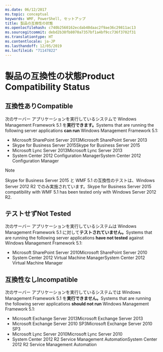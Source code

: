 ```yaml
---
ms.date: 06/12/2017
ms.topic: conceptual
keywords: WMF, PowerShell, セットアップ
title: 製品の互換性の状態
ms.openlocfilehash: c740b2560162ecdab40daac2f9ae36c29811ac13
ms.sourcegitcommit: debd2b38fb8070a7357bf1a4bf9cc736f3702f31
ms.translationtype: HT
ms.contentlocale: ja-JP
ms.lasthandoff: 12/05/2019
ms.locfileid: "71147822"
---
```

# <a name="product-compatibility-status"></a><span data-ttu-id="12fa4-103">製品の互換性の状態</span><span class="sxs-lookup"><span data-stu-id="12fa4-103">Product Compatibility Status</span></span>

## <a name="compatible"></a><span data-ttu-id="12fa4-104">互換性あり</span><span class="sxs-lookup"><span data-stu-id="12fa4-104">Compatible</span></span>

<span data-ttu-id="12fa4-105">次のサーバー アプリケーションを実行しているシステムで Windows Management Framework 5.1 を**実行できます。**</span><span class="sxs-lookup"><span data-stu-id="12fa4-105">Systems that are running the following server applications **can run** Windows Management Framework 5.1:</span></span>

- <span data-ttu-id="12fa4-106">Microsoft SharePoint Server 2013</span><span class="sxs-lookup"><span data-stu-id="12fa4-106">Microsoft SharePoint Server 2013</span></span>
- <span data-ttu-id="12fa4-107">Skype for Business Server 2015</span><span class="sxs-lookup"><span data-stu-id="12fa4-107">Skype for Business Server 2015</span></span>
- <span data-ttu-id="12fa4-108">Microsoft Lync Server 2013</span><span class="sxs-lookup"><span data-stu-id="12fa4-108">Microsoft Lync Server 2013</span></span>
- <span data-ttu-id="12fa4-109">System Center 2012 Configuration Manager</span><span class="sxs-lookup"><span data-stu-id="12fa4-109">System Center 2012 Configuration Manager</span></span>

> [!NOTE]
> <span data-ttu-id="12fa4-110">Skype for Business Server 2015 と WMF 5.1 の互換性のテストは、Windows Server 2012 R2 でのみ実施されています。</span><span class="sxs-lookup"><span data-stu-id="12fa4-110">Skype for Business Server 2015 compatibility with WMF 5.1 has been tested only with Windows Server 2012 R2.</span></span>

## <a name="not-tested"></a><span data-ttu-id="12fa4-111">テストせず</span><span class="sxs-lookup"><span data-stu-id="12fa4-111">Not Tested</span></span>

<span data-ttu-id="12fa4-112">次のサーバー アプリケーションを実行しているシステムは Windows Management Framework 5.1 に対して**テストされていません。**</span><span class="sxs-lookup"><span data-stu-id="12fa4-112">Systems that are running the following server applications **have not tested** against Windows Management Framework 5.1:</span></span>

- <span data-ttu-id="12fa4-113">Microsoft SharePoint Server 2010</span><span class="sxs-lookup"><span data-stu-id="12fa4-113">Microsoft SharePoint Server 2010</span></span>
- <span data-ttu-id="12fa4-114">System Center 2012 Virtual Machine Manager</span><span class="sxs-lookup"><span data-stu-id="12fa4-114">System Center 2012 Virtual Machine Manager</span></span>

## <a name="incompatible"></a><span data-ttu-id="12fa4-115">互換性なし</span><span class="sxs-lookup"><span data-stu-id="12fa4-115">Incompatible</span></span>

<span data-ttu-id="12fa4-116">次のサーバー アプリケーションを実行しているシステムでは Windows Management Framework 5.1 を**実行できません。**</span><span class="sxs-lookup"><span data-stu-id="12fa4-116">Systems that are running the following server applications **should not run** Windows Management Framework 5.1:</span></span>

- <span data-ttu-id="12fa4-117">Microsoft Exchange Server 2013</span><span class="sxs-lookup"><span data-stu-id="12fa4-117">Microsoft Exchange Server 2013</span></span>
- <span data-ttu-id="12fa4-118">Microsoft Exchange Server 2010 SP3</span><span class="sxs-lookup"><span data-stu-id="12fa4-118">Microsoft Exchange Server 2010 SP3</span></span>
- <span data-ttu-id="12fa4-119">Microsoft Lync Server 2010</span><span class="sxs-lookup"><span data-stu-id="12fa4-119">Microsoft Lync Server 2010</span></span>
- <span data-ttu-id="12fa4-120">System Center 2012 R2 Service Management Automation</span><span class="sxs-lookup"><span data-stu-id="12fa4-120">System Center 2012 R2 Service Management Automation</span></span>
